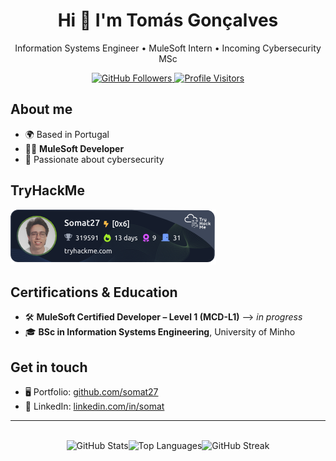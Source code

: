 <h1 align="center">Hi 👋 I'm Tomás Gonçalves</h1>
<p align="center">
  Information Systems Engineer • MuleSoft Intern • Incoming Cybersecurity MSc
</p>

<p align="center">
  <!-- Followers -->
  <a href="https://github.com/somat27">
    <img src="https://img.shields.io/github/followers/somat27?logo=github&style=for-the-badge&color=a855f7&label=Followers" alt="GitHub Followers"/>
  </a>
  <!-- Visitors -->
  <a href="https://visitor-badge.laobi.icu/badge?page_id=somat27.somat27">
    <img src="https://visitor-badge.laobi.icu/badge?page_id=somat27.somat27" alt="Profile Visitors"/>
  </a>
</p>

## About me

- 🌍 Based in Portugal  
- 🧑‍💻 **MuleSoft Developer**  
- 🔐 Passionate about cybersecurity

## TryHackMe

[![TryHackMe](thm_badge.png)](https://tryhackme.com/p/Somat27)

## Certifications & Education
- 🛠️ **MuleSoft Certified Developer – Level 1 (MCD-L1)** —> *in progress*  
- 🎓 **BSc in Information Systems Engineering**, University of Minho  

## Get in touch

- 🖥️ Portfolio: <a href="https://github.com/somat27">github.com/somat27</a>  
- 💼 LinkedIn: <a href="https://www.linkedin.com/in/somat/">linkedin.com/in/somat</a>

---

<br/>
<div align="center" style="display:flex;justify-content:center;flex-wrap:wrap;gap:0;">
  <picture>
    <source
      srcset="https://github-readme-stats.vercel.app/api?username=somat27&show_icons=true&rank_icon=github&hide_title=true&hide_border=true&theme=tokyonight"
      media="(prefers-color-scheme: dark)"
    />
    <img
      src="https://github-readme-stats.vercel.app/api?username=somat27&show_icons=true&rank_icon=github&hide_title=true&hide_border=true"
      alt="GitHub Stats"
      style="display:block;margin:0;"
    />
  </picture>
  <picture>
    <source
      srcset="https://github-readme-stats.vercel.app/api/top-langs/?username=somat27&layout=compact&hide_border=true&theme=tokyonight"
      media="(prefers-color-scheme: dark)"
    />
    <img
      src="https://github-readme-stats.vercel.app/api/top-langs/?username=somat27&layout=compact&hide_border=true"
      alt="Top Languages"
      style="display:block;margin:0;"
    />
  </picture>
  <picture>
    <source
      srcset="https://streak-stats.demolab.com?user=somat27&hide_border=true&theme=tokyonight"
      media="(prefers-color-scheme: dark)"
    />
    <img
      src="https://streak-stats.demolab.com?user=somat27&hide_border=true"
      alt="GitHub Streak"
      style="display:block;margin:0;"
    />
  </picture>
</div>
